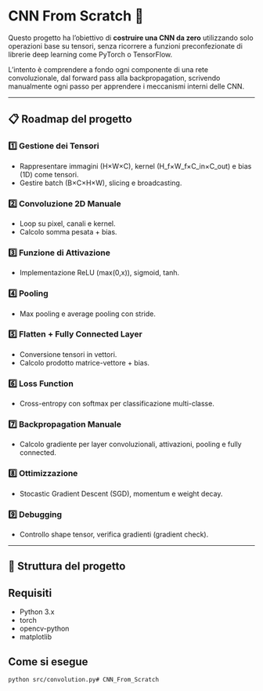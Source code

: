 # CNN From Scratch 🚀

Questo progetto ha l’obiettivo di **costruire una CNN da zero** utilizzando solo operazioni base su tensori, senza ricorrere a funzioni preconfezionate di librerie deep learning come PyTorch o TensorFlow.

L’intento è comprendere a fondo ogni componente di una rete convoluzionale, dal forward pass alla backpropagation, scrivendo manualmente ogni passo per apprendere i meccanismi interni delle CNN.

---

## 📋 Roadmap del progetto

### 1️⃣ Gestione dei Tensori  
- Rappresentare immagini (H×W×C), kernel (H_f×W_f×C_in×C_out) e bias (1D) come tensori.  
- Gestire batch (B×C×H×W), slicing e broadcasting.

### 2️⃣ Convoluzione 2D Manuale  
- Loop su pixel, canali e kernel.  
- Calcolo somma pesata + bias.

### 3️⃣ Funzione di Attivazione  
- Implementazione ReLU (max(0,x)), sigmoid, tanh.

### 4️⃣ Pooling  
- Max pooling e average pooling con stride.

### 5️⃣ Flatten + Fully Connected Layer  
- Conversione tensori in vettori.  
- Calcolo prodotto matrice-vettore + bias.

### 6️⃣ Loss Function  
- Cross-entropy con softmax per classificazione multi-classe.

### 7️⃣ Backpropagation Manuale  
- Calcolo gradiente per layer convoluzionali, attivazioni, pooling e fully connected.

### 8️⃣ Ottimizzazione  
- Stocastic Gradient Descent (SGD), momentum e weight decay.

### 9️⃣ Debugging  
- Controllo shape tensor, verifica gradienti (gradient check).

---

## 📂 Struttura del progetto


## Requisiti
- Python 3.x
- torch
- opencv-python
- matplotlib

## Come si esegue

```bash
python src/convolution.py# CNN_From_Scratch